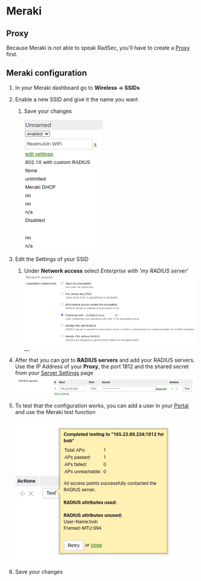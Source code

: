 # Meraki

## Proxy

Because Meraki is not able to speak RadSec, you'll have to create a [Proxy](../../../portal/settings-proxy.md) first.



## Meraki configuration&#x20;

1. In your Meraki dashboard go to **Wireless -> SSIDs**
2. Enable a new SSID and give it the name you want
   1.  Save your changes

       ![](<../../../.gitbook/assets/image (65) (1).png>)
3. Edit the Settings of your SSID
   1. Under **Network access** select _Enterprise with 'my RADIUS server'_![](<../../../.gitbook/assets/image (64) (1).png>)__
4. After that you can got to **RADIUS servers** and add your RADIUS servers. Use the IP Address of your **Proxy**, the port 1812 and the shared secret from your [Server Settings](../../../portal/settings-server.md) page![](<../../../.gitbook/assets/image (62) (1).png>)
5.  To test that the configuration works, you can add a user in your [Portal](../../../portal/users.md#add-a-new-user) and use the Meraki test function

    ![](<../../../.gitbook/assets/image (63) (1) (1).png>)
6. Save your changes
